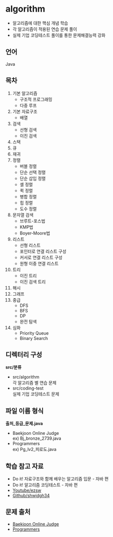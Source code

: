 # algorithm
- 알고리즘에 대한 핵심 개념 학습
- 각 알고리즘이 적용된 연습 문제 풀이
- 실제 기업 코딩테스트 풀이를 통한 문제해결능력 강화

## 언어
Java

## 목차

1. 기본 알고리즘
	- 구조적 프로그래밍
	- 다중 루프
2. 기본 자료구조
	- 배열
3. 검색
	- 선형 검색
	- 이진 검색
4. 스택
5. 큐
6. 재귀
7. 정렬
	- 버블 정렬
	- 단순 선택 정렬
	- 단순 삽입 정렬
	- 셸 정렬
	- 퀵 정렬
	- 병합 정렬
	- 힙 정렬
	- 도수 정렬
8. 문자열 검색
	- 브루트-포스법
	- KMP법
	- Boyer-Moore법
9. 리스트
	- 선형 리스트
	- 포인터로 연결 리스트 구성
	- 커서로 연결 리스트 구성
	- 원형 이중 연결 리스트
10. 트리
	- 이진 트리
	- 이진 검색 트리
11. 해시
12. 그래프
13. 중급
	- DFS
	- BFS
	- DP
	- 완전 탐색
14. 심화
	- Priority Queue
	- Binary Search

## 디렉터리 구성
**src/분류**
- src/algorithm  
각 알고리즘 별 연습 문제
- src/coding-test  
실제 기업 코딩테스트 문제

## 파일 이름 형식
**출처_등급_문제.java**
- Baekjoon Online Judge  
ex) Bj_bronze_2739.java
- Programmers  
ex) Pg_lv2_피로도.java

## 학습 참고 자료
- Do it! 자료구조와 함께 배우는 알고리즘 입문 - 자바 편
- Do it! 알고리즘 코딩테스트 - 자바 편
- [Youtube/ezsw](https://www.youtube.com/c/csezsw)
- [Github/shwjdgh34](https://github.com/shwjdgh34/algorithms)

## 문제 출처
- [Baekjoon Online Judge](https://www.acmicpc.net/)
- [Programmers](https://programmers.co.kr/)
